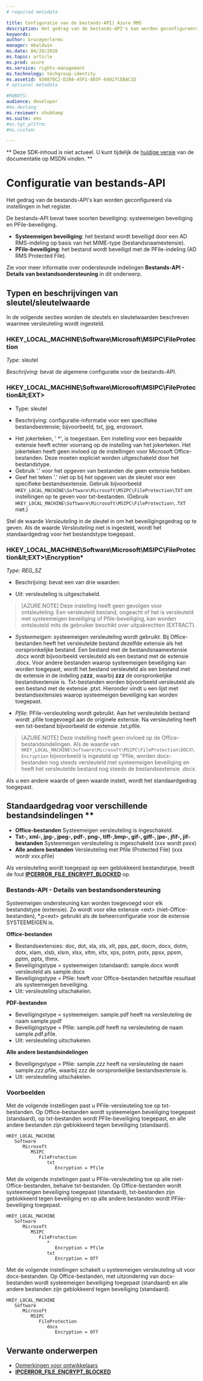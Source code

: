 ```yaml
---
# required metadata

title: Configuratie van de bestands-API| Azure RMS
description: Het gedrag van de bestands-API's kan worden geconfigureerd via instellingen in het register.
keywords:
author: bruceperlerms
manager: mbaldwin
ms.date: 04/28/2016
ms.topic: article
ms.prod: azure
ms.service: rights-management
ms.technology: techgroup-identity
ms.assetid: 930878C2-D2B4-45F1-885F-64927CEBAC1D
# optional metadata

#ROBOTS:
audience: developer
#ms.devlang:
ms.reviewer: shubhamp
ms.suite: ems
#ms.tgt_pltfrm:
#ms.custom:

---
```

** Deze SDK-inhoud is niet actueel. U kunt tijdelijk de [huidige versie](https://msdn.microsoft.com/library/windows/desktop/hh535290(v=vs.85).aspx) van de documentatie op MSDN vinden. **
# Configuratie van bestands-API


Het gedrag van de bestands-API's kan worden geconfigureerd via instellingen in het register.

De bestands-API bevat twee soorten beveiliging: systeemeigen beveiliging en PFile-beveiliging.

-   **Systeemeigen beveiliging**: het bestand wordt beveiligd door een AD RMS-indeling op basis van het MIME-type (bestandsnaamextensie).
-   **PFile-beveiliging**: het bestand wordt beveiligd met de PFile-indeling (AD RMS Protected File).

Zie voor meer informatie over ondersteunde indelingen **Bestands-API - Details van bestandsondersteuning** in dit onderwerp.

## Typen en beschrijvingen van sleutel/sleutelwaarde

In de volgende secties worden de sleutels en sleutelwaarden beschreven waarmee versleuteling wordt ingesteld.


### HKEY_LOCAL_MACHINE\Software\Microsoft\MSIPC\FileProtection

*Type*: sleutel

*Beschrijving*: bevat de algemene configuratie voor de bestands-API.

### HKEY_LOCAL_MACHINE\Software\Microsoft\MSIPC\FileProtection\&lt;EXT&gt;

* Type: sleutel

* Beschrijving: configuratie-informatie voor een specifieke bestandsextensie; bijvoorbeeld, txt, jpg, enzovoort.

- Het jokerteken, ' *', is toegestaan. Een instelling voor een bepaalde extensie heeft echter voorrang op de instelling van het jokerteken. Het jokerteken heeft geen invloed op de instellingen voor Microsoft Office-bestanden. Deze moeten expliciet worden uitgeschakeld door het bestandstype.
- Gebruik '.' voor het opgeven van bestanden die geen extensie hebben.
- Geef het teken '.' niet op bij het opgeven van de sleutel voor een specifieke bestandsextensie. Gebruik bijvoorbeeld `HKEY_LOCAL_MACHINE\Software\Microsoft\MSIPC\FileProtection\TXT` om instellingen op te geven voor txt-bestanden. (Gebruik `HKEY_LOCAL_MACHINE\Software\Microsoft\MSIPC\FileProtection\.TXT` niet.)

Stel de waarde *Versleuteling* in de sleutel in om het beveiligingsgedrag op te geven. Als de waarde *Versleuteling* niet is ingesteld, wordt het standaardgedrag voor het bestandstype toegepast.


### HKEY_LOCAL_MACHINE\Software\Microsoft\MSIPC\FileProtection\&lt;EXT&gt;\Encryption*

*Type: REG_SZ*

* Beschrijving: bevat een van drie waarden:

- *Uit*: versleuteling is uitgeschakeld.

> [AZURE.NOTE] Deze instelling heeft geen gevolgen voor ontsleuteling. Een versleuteld bestand, ongeacht of het is versleuteld met systeemeigen beveiliging of Pfile-beveiliging, kan worden ontsleuteld mits de gebruiker beschikt over uitpakrechten (EXTRACT).

- *Systeemeigen*: systeemeigen versleuteling wordt gebruikt. Bij Office-bestanden heeft het versleutelde bestand dezelfde extensie als het oorspronkelijke bestand. Een bestand met de bestandsnaamextensie .docx wordt bijvoorbeeld versleuteld als een bestand met de extensie .docx. Voor andere bestanden waarop systeemeigen beveiliging kan worden toegepast, wordt het bestand versleuteld als een bestand met de extensie in de indeling p**zzz**, waarbij **zzz** de oorspronkelijke bestandsextensie is. Txt-bestanden worden bijvoorbeeld versleuteld als een bestand met de extensie .ptxt. Hieronder vindt u een lijst met bestandsextensies waarop systeemeigen beveiliging kan worden toegepast.

- *Pfile*: PFile-versleuteling wordt gebruikt. Aan het versleutelde bestand wordt .pfile toegevoegd aan de originele extensie. Na versleuteling heeft een txt-bestand bijvoorbeeld de extensie .txt.pfile.


> [AZURE.NOTE] Deze instelling heeft geen invloed op de Office-bestandsindelingen. Als de waarde van `HKEY_LOCAL_MACHINE\Software\Microsoft\MSIPC\FileProtection\DOCX\Encryption` bijvoorbeeld is ingesteld op &quot;Pfile, worden docx-bestanden nog steeds versleuteld met systeemeigen beveiliging en heeft het versleutelde bestand nog steeds de bestandsextensie .docx.

Als u een andere waarde of geen waarde instelt, wordt het standaardgedrag toegepast.

## Standaardgedrag voor verschillende bestandsindelingen **

-   **Office-bestanden** Systeemeigen versleuteling is ingeschakeld.
-   **Txt-, xml-, jpg-, jpeg-, pdf-, png-, tiff-,bmp-, gif-, giff-, jpe-, jfif-, jif-bestanden** Systeemeigen versleuteling is ingeschakeld (xxx wordt pxxx)
-   **Alle andere bestanden** Versleuteling met Pfile (Protected File) (xxx wordr xxx.pfile)

Als versleuteling wordt toegepast op een geblokkeerd bestandstype, treedt de fout [**IPCERROR\_FILE\_ENCRYPT\_BLOCKED**](/rights-management/sdk/2.1/api/win/error%20codes) op.

### Bestands-API - Details van bestandsondersteuning

Systeemeigen ondersteuning kan worden toegevoegd voor elk bestandstype (extensie). Zo wordt voor elke extensie &lt;ext&gt; (niet-Office-bestanden), \*.p&lt;ext&gt; gebruikt als de beheerconfiguratie voor de extensie SYSTEEMEIGEN is.

**Office-bestanden**

-   Bestandsextensies: doc, dot, xla, xls, xlt, pps, ppt, docm, docx, dotm, dotx, xlam, xlsb, xlsm, xlsx, xltm, xltx, xps, potm, potx, ppsx, ppsm, pptm, pptx, thmx.
-   Beveiligingstype = systeemeigen (standaard): sample.docx wordt versleuteld als sample.docx
-   Beveiligingstype = Pfile: heeft voor Office-bestanden hetzelfde resultaat als systeemeigen beveiliging.
-   Uit: versleuteling uitschakelen.

**PDF-bestanden**

-   Beveiligingstype = systeemeigen: sample.pdf heeft na versleuteling de naam sample.ppdf
-   Beveiligingstype = Pfile: sample.pdf heeft na versleuteling de naam sample.pdf.pfile.
-   Uit: versleuteling uitschakelen.

**Alle andere bestandsindelingen**

-   Beveiligingstype = Pfile: sample.*zzz* heeft na versleuteling de naam sample.*zzz*.pfile, waarbij zzz de oorspronkelijke bestandsextensie is.
-   Uit: versleuteling uitschakelen.

### Voorbeelden

Met de volgende instellingen past u PFile-versleuteling toe op txt-bestanden. Op Office-bestanden wordt systeemeigen beveiliging toegepast (standaard), op txt-bestanden wordt PFile-beveiliging toegepast, en alle andere bestanden zijn geblokkeerd tegen beveiliging (standaard).

```
HKEY_LOCAL_MACHINE
   Software
      Microsoft
         MSIPC
            FileProtection
               txt
                  Encryption = Pfile
```

Met de volgende instellingen past u PFile-versleuteling toe op alle niet-Office-bestanden, behalve txt-bestanden. Op Office-bestanden wordt systeemeigen beveiliging toegepast (standaard), txt-bestanden zijn geblokkeerd tegen beveiliging en op alle andere bestanden wordt PFile-beveiliging toegepast.

```
HKEY_LOCAL_MACHINE
   Software
      Microsoft
         MSIPC
            FileProtection
               *
                  Encryption = Pfile
               txt
                  Encryption = Off
```

Met de volgende instellingen schakelt u systeemeigen versleuteling uit voor docx-bestanden. Op Office-bestanden, met uitzondering van docx-bestanden wordt systeemeigen beveiliging toegepast (standaard) en alle andere bestanden zijn geblokkeerd tegen beveiliging (standaard).

```
HKEY_LOCAL_MACHINE
   Software
      Microsoft
         MSIPC
            FileProtection
               docx
                  Encryption = Off
```

## Verwante onderwerpen

* [Opmerkingen voor ontwikkelaars](developer-notes.md)
* [**IPCERROR\_FILE\_ENCRYPT\_BLOCKED**](/rights-management/sdk/2.1/api/win/error%20codes)
 

 





<!--HONumber=Jun16_HO1-->



